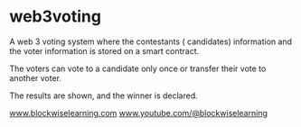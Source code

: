 # web3voting

A web 3 voting system where the contestants ( candidates) information and the voter information is stored on a smart contract.

The voters can vote to a candidate only once or transfer their vote to another voter.

The results are shown, and the winner is declared.


www.blockwiselearning.com
www.youtube.com/@blockwiselearning
